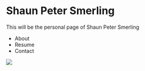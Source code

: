 
<html>
<body>
<h1> Shaun Peter Smerling </h1>
<p> This will be the personal page of Shaun Peter Smerling </p>
<ul>
<li> About </li>
<li> Resume </li>
<li> Contact </li>
</ul>
<link href="https://github.com/shaunsmerling/shaunsmerling.github.io/blob/master/style.css" type="text/css" rel="stylesheet">
<img src= "https://scontent-sea1-1.xx.fbcdn.net/v/t31.0-8/14138103_10209851757634088_2265222917651422033_o.jpg?oh=bb22f5ca94fd54456d98e29ceed5dd0a&oe=5900E15C">
</body>
</html>
